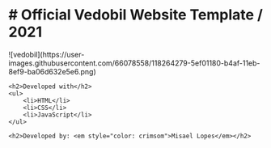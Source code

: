 <h1># Official Vedobil Website Template / 2021</h1>
    ![vedobil](https://user-images.githubusercontent.com/66078558/118264279-5ef01180-b4af-11eb-8ef9-ba06d632e5e6.png)
    
    <h2>Developed with</h2>
    <ul>
        <li>HTML</li>
        <li>CSS</li>
        <li>JavaScript</li>
    </ul>

    <h2>Developed by: <em style="color: crimsom">Misael Lopes</em></h2>
